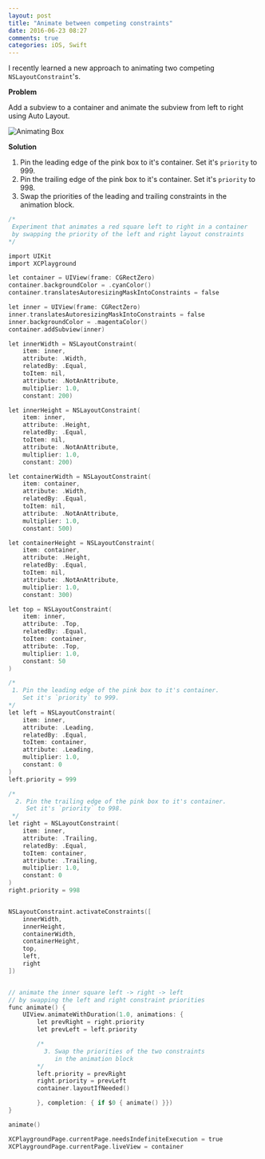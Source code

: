 ```yaml
---
layout: post
title: "Animate between competing constraints"
date: 2016-06-23 08:27
comments: true
categories: iOS, Swift
---
```


I recently learned a new approach to animating two competing `NSLayoutConstraint`'s. 

**Problem**

Add a subview to a container and animate the subview from left to right using Auto Layout.

![Animating Box](/assets/layout-animation.gif)

**Solution**

1. Pin the leading edge of the pink box to it's container. Set it's `priority` to 999.
2. Pin the trailing edge of the pink box to it's container. Set it's `priority` to 998.
3. Swap the priorities of the leading and trailing constraints in the animation block.

```objective-c AnimatePinning.playground
/*
 Experiment that animates a red square left to right in a container
 by swapping the priority of the left and right layout constraints
*/

import UIKit
import XCPlayground

let container = UIView(frame: CGRectZero)
container.backgroundColor = .cyanColor()
container.translatesAutoresizingMaskIntoConstraints = false

let inner = UIView(frame: CGRectZero)
inner.translatesAutoresizingMaskIntoConstraints = false
inner.backgroundColor = .magentaColor()
container.addSubview(inner)

let innerWidth = NSLayoutConstraint(
    item: inner,
    attribute: .Width,
    relatedBy: .Equal,
    toItem: nil,
    attribute: .NotAnAttribute,
    multiplier: 1.0,
    constant: 200)

let innerHeight = NSLayoutConstraint(
    item: inner,
    attribute: .Height,
    relatedBy: .Equal,
    toItem: nil,
    attribute: .NotAnAttribute,
    multiplier: 1.0,
    constant: 200)

let containerWidth = NSLayoutConstraint(
    item: container,
    attribute: .Width,
    relatedBy: .Equal,
    toItem: nil,
    attribute: .NotAnAttribute,
    multiplier: 1.0,
    constant: 500)

let containerHeight = NSLayoutConstraint(
    item: container,
    attribute: .Height,
    relatedBy: .Equal,
    toItem: nil,
    attribute: .NotAnAttribute,
    multiplier: 1.0,
    constant: 300)

let top = NSLayoutConstraint(
    item: inner,
    attribute: .Top,
    relatedBy: .Equal,
    toItem: container,
    attribute: .Top,
    multiplier: 1.0,
    constant: 50
)

/* 
 1. Pin the leading edge of the pink box to it's container.
    Set it's `priority` to 999.
*/
let left = NSLayoutConstraint(
    item: inner,
    attribute: .Leading,
    relatedBy: .Equal,
    toItem: container,
    attribute: .Leading,
    multiplier: 1.0,
    constant: 0
)
left.priority = 999

/*
  2. Pin the trailing edge of the pink box to it's container. 
     Set it's `priority` to 998.
 */
let right = NSLayoutConstraint(
    item: inner,
    attribute: .Trailing,
    relatedBy: .Equal,
    toItem: container,
    attribute: .Trailing,
    multiplier: 1.0,
    constant: 0
)
right.priority = 998


NSLayoutConstraint.activateConstraints([
    innerWidth,
    innerHeight,
    containerWidth,
    containerHeight,
    top,
    left,
    right
])


// animate the inner square left -> right -> left
// by swapping the left and right constraint priorities
func animate() {
    UIView.animateWithDuration(1.0, animations: {
        let prevRight = right.priority
        let prevLeft = left.priority

        /*
          3. Swap the priorities of the two constraints
             in the animation block
        */
        left.priority = prevRight
        right.priority = prevLeft
        container.layoutIfNeeded()

        }, completion: { if $0 { animate() }})
}

animate()

XCPlaygroundPage.currentPage.needsIndefiniteExecution = true
XCPlaygroundPage.currentPage.liveView = container

```